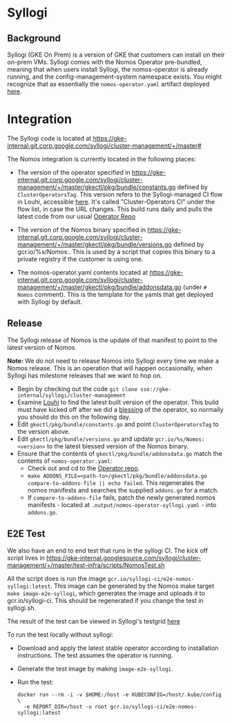 # Syllogi

## Background

Syllogi (GKE On Prem) is a version of GKE that customers can install on their
on-prem VMs. Syllogi comes with the Nomos Operator pre-bundled, meaning that
when users install Syllogi, the nomos-operator is already running, and the
config-management-system namespace exists. You might recognize that as
essentially the `nomos-operator.yaml` artifact deployed
[here](release.md#anatomy-of-a-blessed-release).

# Integration

The Syllogi code is located at
https://gke-internal.git.corp.google.com/syllogi/cluster-management/+/master#

The Nomos integration is currently located in the following places:

*   The version of the operator specified in
    https://gke-internal.git.corp.google.com/syllogi/cluster-management/+/master/gkectl/pkg/bundle/constants.go
    defined by `ClusterOperatorsTag`. This version refers to the Syllogi-managed
    CI flow in Louhi, accessible
    [here](https://gke-release.appspot.com/flow-detail/ag1zfmdrZS1yZWxlYXNlchELEgRGbG93GICAgNCcqocKDA).
    It's called "Cluster-Operators CI" under the flow list, in case the URL
    changes. This build runs daily and pulls the latest code from our usual
    [Operator Repo](https://gke-internal.git.corp.google.com/cluster-lifecycle/cluster-operators/+/master/nomos-operator)

*   The version of the Nomos binary specified in
    https://gke-internal.git.corp.google.com/syllogi/cluster-management/+/master/gkectl/pkg/bundle/versions.go
    defined by gcr.io/%s/Nomos:<version>. This is used by a script that copies
    this binary to a private registry if the customer is using one.

*   The nomos-operator.yaml contents located at
    https://gke-internal.git.corp.google.com/syllogi/cluster-management/+/master/gkectl/pkg/bundle/addonsdata.go
    (under `# Nomos` comment). This is the template for the yamls that get
    deployed with Syllogi by default.

## Release

The Syllogi release of Nomos is the update of that manifest to point to the
latest version of Nomos.

**Note:** We do not need to release Nomos into Syllogi every time we make a
Nomos release. This is an operation that will happen occasionally, when Syllogi
has milestone releases that we want to hop on.

*   Begin by checking out the code `git clone
    sso://gke-internal/syllogi/cluster-management`
*   Examine
    [Louhi](https://gke-release.appspot.com/flow-detail/ag1zfmdrZS1yZWxlYXNlchELEgRGbG93GICAgNCcqocKDA)
    to find the latest built version of the operator. This build must have
    kicked off after we did a [blessing](release.md#nomos-operator) of the
    operator, so normally you should do this on the following day.
*   Edit `gkectl/pkg/bundle/constants.go` and point `ClusterOperatorsTag` to the
    version above.
*   Edit `gkectl/pkg/bundle/versions.go` and update `gcr.io/%s/Nomos:<version>`
    to the latest blessed version of the Nomos binary.
*   Ensure that the contents of `gkectl/pkg/bundle/addonsdata.go` match the
    contents of `nomos-operator.yaml`:
    *   Check out and cd to the
        [Operator repo](https://gke-internal.git.corp.google.com/cluster-lifecycle/cluster-operators/+/master/nomos-operator).
    *   `make ADDONS_FILE=<path-to>/gkectl/pkg/bundle/addonsdata.go
        compare-to-addons-file || echo failed`. This regenerates the nomos
        manifests and searches the supplied `addons.go` for a match.
    *   If `compare-to-addons-file` fails, patch the newly generated nomos
        manifests - located at `.output/nomos-operator-syllogi.yaml` - into
        `addons.go`.

## E2E Test

We also have an end to end test that runs in the syllogi CI. The kick off script
lives in
https://gke-internal.googlesource.com/syllogi/cluster-management/+/master/test-infra/scripts/NomosTest.sh

All the script does is run the image
`gcr.io/syllogi-ci/e2e-nomos-syllogi:latest`. This image can be generated by the
Nomos make target `make image-e2e-syllogi`, which generates the image and
uploads it to gcr.io/syllogi-ci. This should be regenerated if you change the
test in syllogi.sh.

The result of the test can be viewed in Syllogi's testgrid
[here](https://testgrid.corp.google.com/syllogi-periodic#cluster-create-ipam-privatereg)

To run the test locally without syllogi:

*   Download and apply the latest stable operator according to installation
    instructions. The test assumes the operator is running.
*   Generate the test image by making `image-e2e-syllogi`.
*   Run the test:

    ```
    docker run --rm -i -v $HOME:/host -e KUBECONFIG=/host/.kube/config \
      -e REPORT_DIR=/host -u root gcr.io/syllogi-ci/e2e-nomos-syllogi:latest
    ```
